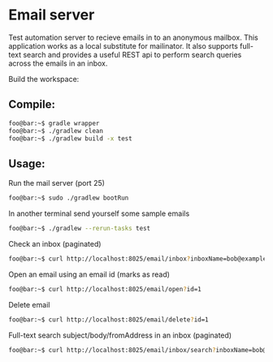 # Email server
Test automation server to recieve emails in to an anonymous mailbox. This application works as a local substitute for mailinator. It also supports full-text search and provides a useful REST api to perform search queries across the emails in an inbox.

Build the workspace:
## Compile:
```bash
foo@bar:~$ gradle wrapper
foo@bar:~$ ./gradlew clean
foo@bar:~$ ./gradlew build -x test
```

## Usage:
Run the mail server (port 25)
```bash
foo@bar:~$ sudo ./gradlew bootRun
```

In another terminal send yourself some sample emails
```bash
foo@bar:~$ ./gradlew --rerun-tasks test
```

Check an inbox (paginated)
```bash
foo@bar:~$ curl http://localhost:8025/email/inbox?inboxName=bob@example.com&limit=2&sort=DESC&page=0
```

Open an email using an email id (marks as read)
```bash
foo@bar:~$ curl http://localhost:8025/email/open?id=1
```

Delete email
```bash
foo@bar:~$ curl http://localhost:8025/email/delete?id=1
```

Full-text search subject/body/fromAddress in an inbox (paginated)
```bash
foo@bar:~$ curl http://localhost:8025/email/inbox/search?inboxName=bob@example.com&query=lorem&limit=2&page=0
```
